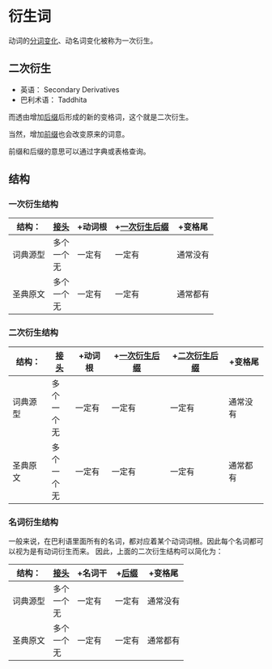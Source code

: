 # 衍生词

动词的[分词变化](../verbal/participle.html)、动名词变化被称为一次衍生。

## 二次衍生

- 英语： Secondary Derivatives 
- 巴利术语： Taddhita

而透由增加[后缀](suffix.htm)后形成的新的变格词，这个就是二次衍生。

当然，增加[前缀](prefix.html)也会改变原来的词意。

前缀和后缀的意思可以通过字典或表格查询。

## 结构

### 一次衍生结构

|结构：|[接头](prefix.html)|+动词根|+[一次衍生后缀](suffix.html#动词分词后缀)|+变格尾|
|-|-|-|-|-|
|词典源型|多个<br>一个<br>无|一定有|一定有|通常没有|
|圣典原文|多个<br>一个<br>无|一定有|一定有|通常都有|

### 二次衍生结构

|结构：|[接头](prefix.html)|+动词根|+[一次衍生后缀](suffix.html#动词分词后缀)|+[二次衍生后缀](suffix.html#名词后缀)|+变格尾|
|-|-|-|-|-|-|
|词典源型|多个<br>一个<br>无|一定有|一定有|一定有|通常没有|
|圣典原文|多个<br>一个<br>无|一定有|一定有|一定有|通常都有|

### 名词衍生结构
一般来说，在巴利语里面所有的名词，都对应着某个动词词根。因此每个名词都可以视为是有动词衍生而来。
因此，上面的二次衍生结构可以简化为：

|结构：|[接头](prefix.html)|+名词干|+[后缀](suffix.html#名词后缀)|+变格尾|
|-|-|-|-|-|
|词典源型|多个<br>一个<br>无|一定有|一定有|通常没有|
|圣典原文|多个<br>一个<br>无|一定有|一定有|通常都有|



